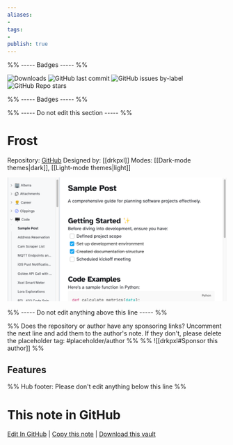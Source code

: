 ```yaml
---
aliases:
- 
tags: 
- 
publish: true
---
```


%% ----- Badges ----- %%

![Downloads](https://img.shields.io/badge/downloads-1360-573E7A?style=for-the-badge&logo=)
![GitHub last commit](https://img.shields.io/github/last-commit/drkpxl/Frost?color=573E7A&label=last%20update&logo=github&style=for-the-badge)
![GitHub issues by-label](https://img.shields.io/github/issues/drkpxl/Frost/help%20wanted?color=573E7A&logo=github&style=for-the-badge) 
![GitHub Repo stars](https://img.shields.io/github/stars/drkpxl/Frost?color=573E7A&logo=github&style=for-the-badge)

%% ----- Badges ----- %%

%% ----- Do not edit this section ----- %%

# Frost

Repository: [GitHub](https://github.com/drkpxl/Frost)
Designed by: [[drkpxl]]
Modes: [[Dark-mode themes|dark]], [[Light-mode themes|light]]



![screenshot](https://github.com/drkpxl/Frost/raw/HEAD/screenshot.png)

%% ----- Do not edit anything above this line ----- %% 

%% Does the repository or author have any sponsoring links? Uncomment the next line and add them to the author's note. If they don't, please delete the placeholder tag: #placeholder/author %%
%% ![[drkpxl#Sponsor this author]] %%


## Features



%% Hub footer: Please don't edit anything below this line %%

# This note in GitHub

<span class="git-footer">[Edit In GitHub](https://github.dev/obsidian-community/obsidian-hub/blob/main/02%20-%20Community%20Expansions/02.05%20All%20Community%20Expansions/Themes/Frost.md "git-hub-edit-note") | [Copy this note](https://raw.githubusercontent.com/obsidian-community/obsidian-hub/main/02%20-%20Community%20Expansions/02.05%20All%20Community%20Expansions/Themes/Frost.md "git-hub-copy-note") | [Download this vault](https://github.com/obsidian-community/obsidian-hub/archive/refs/heads/main.zip "git-hub-download-vault") </span>
